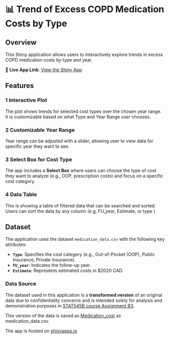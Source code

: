 # 📊 **Trend of Excess COPD Medication Costs by Type**

## **Overview**
This Shiny application allows users to interactively explore trends in excess COPD medication costs by type and year. 



🔗 **Live App Link**: [View the Shiny App](https://jeenatm.shinyapps.io/medication_cost/)



## **Features**
### 1 **Interactive Plot**
The plot shows trends for selected cost types over the chosen year range. It is customizable based on what Type and Year Range user chooses.

### 2 **Customizable Year Range**
Year range can be adjusted with a slider, allowing user to view data for specific year they want to see.

### 3 **Select Box for Cost Type**
The app includes a **Select Box** where users can choose the type of cost they want to analyze (e.g., OOP, prescription costs) and focus on a specific cost category.

### 4 **Data Table**
This is showing a table of filtered data that can be searched and sorted. Users can sort the data by any column (e.g, FU_year, Estimate, or type )



## **Dataset**
The application uses the dataset `medication_data.csv` with the following key attributes:
- **`Type`**: Specifies the cost category (e.g., Out-of-Pocket (OOP), Public Insurance, Private Insurance).
- **`FU_year`**: Indicates the follow-up year.
- **`Estimate`**: Represents estimated costs in $2020 CAD.

### **Data Source**
The dataset used in this application is a **transformed version** of an original data due to confidentiality concerns and is intended solely for analysis and demonstration purposes in [STAT545B course Assignment B3](https://stat545.stat.ubc.ca/assignments/assignment-b3/).


This version of the data is saved as [Medication_cost](https://github.com/stat545ubc-2024/assignment-b3-jeenatm/tree/main/Medication_cost) as medication_data.csv. 


The app is hosted on [shinyapps.io](https://www.shinyapps.io/)

